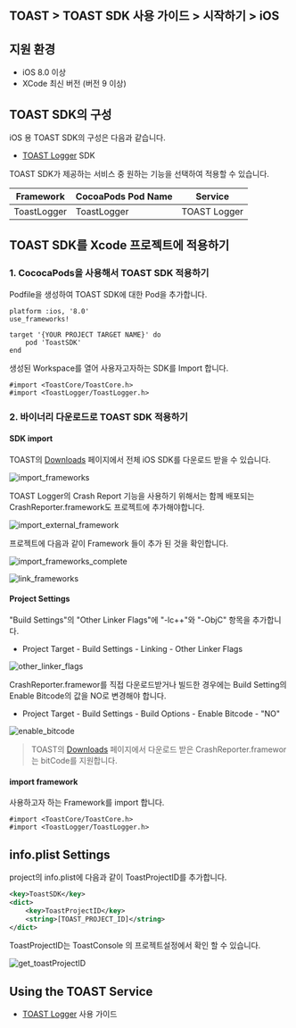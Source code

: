 ## TOAST > TOAST SDK 사용 가이드 > 시작하기 > iOS

## 지원 환경

* iOS 8.0 이상
* XCode 최신 버전 (버전 9 이상)

## TOAST SDK의 구성

iOS 용 TOAST SDK의 구성은 다음과 같습니다.

* [TOAST Logger](./log-collector-ios) SDK

TOAST SDK가 제공하는 서비스 중 원하는 기능을 선택하여 적용할 수 있습니다.

| Framework | CocoaPods Pod Name | Service |
| --- | --- | --- |
| ToastLogger | ToastLogger | TOAST Logger |


## TOAST SDK를 Xcode 프로젝트에 적용하기

### 1. CococaPods을 사용해서 TOAST SDK 적용하기

Podfile을 생성하여 TOAST SDK에 대한 Pod을 추가합니다.

```podspec
platform :ios, '8.0'
use_frameworks!

target '{YOUR PROJECT TARGET NAME}' do
    pod 'ToastSDK'
end
```

생성된 Workspace를 열어 사용자고자하는 SDK를 Import 합니다.

```objc
#import <ToastCore/ToastCore.h>
#import <ToastLogger/ToastLogger.h>
```

### 2. 바이너리 다운로드로 TOAST SDK 적용하기

#### SDK import

TOAST의 [Downloads](../../../Download/#toast-sdk) 페이지에서 전체 iOS SDK를 다운로드 받을 수 있습니다.

![import_frameworks](http://static.toastoven.net/toastcloud/sdk/ios/overview_import_frameworks.png)

TOAST Logger의 Crash Report 기능을 사용하기 위해서는 함께 배포되는 CrashReporter.framework도 프로젝트에 추가해야합니다.

![import_external_framework](http://static.toastoven.net/toastcloud/sdk/ios/overview_import_external.png)

프로젝트에 다음과 같이 Framework 들이 추가 된 것을 확인합니다.

![import_frameworks_complete](http://static.toastoven.net/toastcloud/sdk/ios/overview_import_complete.png)

![link_frameworks](http://static.toastoven.net/toastcloud/sdk/ios/overview_link_frameworks.png)

#### Project Settings

"Build Settings"의 "Other Linker Flags"에 "-lc++"와 "-ObjC" 항목을 추가합니다.

* Project Target - Build Settings - Linking - Other Linker Flags

![other_linker_flags](http://static.toastoven.net/toastcloud/sdk/ios/overview_settings_flags.png)

CrashReporter.framewor를 직접 다운로드받거나 빌드한 경우에는 Build Setting의 Enable Bitcode의 값을 NO로 변경해야 합니다.

* Project Target - Build Settings - Build Options - Enable Bitcode - "NO"

![enable_bitcode](http://static.toastoven.net/toastcloud/sdk/ios/overview_settings_bitcode.png)
> TOAST의 [Downloads](../../../Download/#toast-sdk) 페이지에서 다운로드 받은 CrashReporter.framewor는 bitCode를 지원합니다.

#### import framework 

사용하고자 하는 Framework를 import 합니다.

```objc
#import <ToastCore/ToastCore.h>
#import <ToastLogger/ToastLogger.h>
```
## info.plist Settings
project의 info.plist에 다음과 같이 ToastProjectID를 추가합니다.
```xml
<key>ToastSDK</key>
<dict>    
    <key>ToastProjectID</key>
    <string>[TOAST_PROJECT_ID]</string>   
</dict>
```
ToastProjectID는 ToastConsole 의 프로젝트설정에서 확인 할 수 있습니다.

![get_toastProjectID](http://static.toastoven.net/toastcloud/sdk/ios/overview_toast_project_id.png)


## Using the TOAST Service

* [TOAST Logger](./log-collector-ios) 사용 가이드